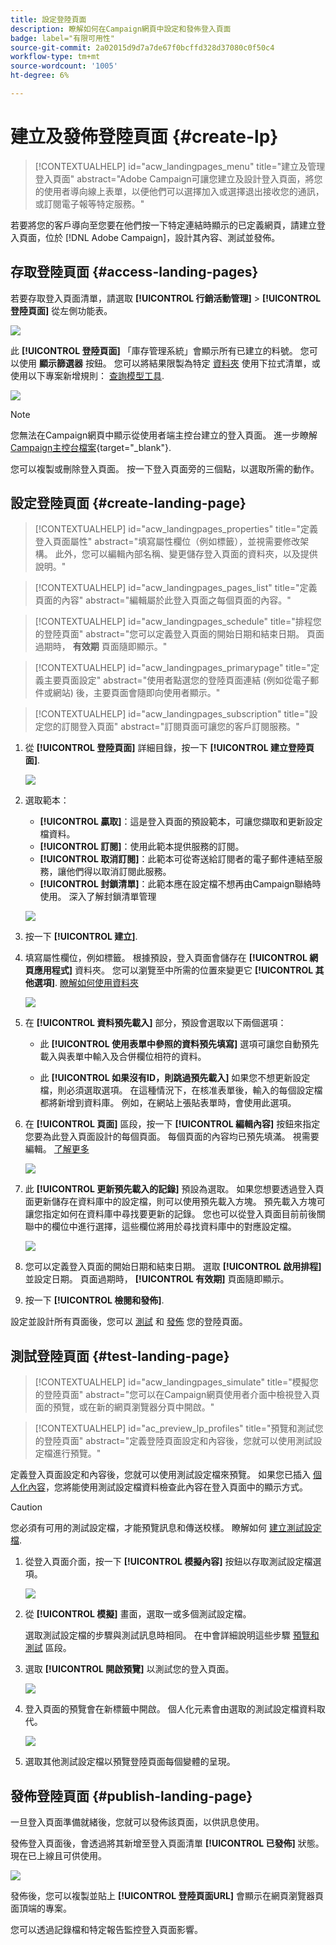 ```yaml
---
title: 設定登陸頁面
description: 瞭解如何在Campaign網頁中設定和發佈登入頁面
badge: label="有限可用性"
source-git-commit: 2a02015d9d7a7de67f0bcffd328d37080c0f50c4
workflow-type: tm+mt
source-wordcount: '1005'
ht-degree: 6%

---
```


# 建立及發佈登陸頁面 {#create-lp}

>[!CONTEXTUALHELP]
>id="acw_landingpages_menu"
>title="建立及管理登入頁面"
>abstract="Adobe Campaign可讓您建立及設計登入頁面，將您的使用者導向線上表單，以便他們可以選擇加入或選擇退出接收您的通訊，或訂閱電子報等特定服務。"

若要將您的客戶導向至您要在他們按一下特定連結時顯示的已定義網頁，請建立登入頁面，位於 [!DNL Adobe Campaign]，設計其內容、測試並發佈。

## 存取登陸頁面 {#access-landing-pages}

若要存取登入頁面清單，請選取 **[!UICONTROL 行銷活動管理]** > **[!UICONTROL 登陸頁面]** 從左側功能表。

![](assets/lp-inventory.png)

此 **[!UICONTROL 登陸頁面]** 「庫存管理系統」會顯示所有已建立的料號。 您可以使用 **顯示篩選器** 按鈕。 您可以將結果限製為特定 [資料夾](../get-started/permissions.md#folders) 使用下拉式清單，或使用以下專案新增規則： [查詢模型工具](../query/query-modeler-overview.md).

![](assets/lp-inventory-filter.png)

<!--From this list, you can access the [landing page Live report](../reports/lp-report-live.md) or [landing page Global report](../reports/lp-report-global.md) for published items.-->

>[!NOTE]
>
>您無法在Campaign網頁中顯示從使用者端主控台建立的登入頁面。 進一步瞭解 [Campaign主控台檔案](https://experienceleague.adobe.com/docs/campaign/campaign-v8/content/webapps.html){target="_blank"}.

<!--If you unpublish a landing page which is referenced in a message, the link to the landing page will be broken and an error page will be displayed. You cannot delete a published landing page. To delete it, you must first unpublish it.-->

您可以複製或刪除登入頁面。 按一下登入頁面旁的三個點，以選取所需的動作。

## 設定登陸頁面 {#create-landing-page}

>[!CONTEXTUALHELP]
>id="acw_landingpages_properties"
>title="定義登入頁面屬性"
>abstract="填寫屬性欄位（例如標籤），並視需要修改架構。 此外，您可以編輯內部名稱、變更儲存登入頁面的資料夾，以及提供說明。"

>[!CONTEXTUALHELP]
>id="acw_landingpages_pages_list"
>title="定義頁面的內容"
>abstract="編輯屬於此登入頁面之每個頁面的內容。"

>[!CONTEXTUALHELP]
>id="acw_landingpages_schedule"
>title="排程您的登陸頁面"
>abstract="您可以定義登入頁面的開始日期和結束日期。 頁面過期時， **有效期** 頁面隨即顯示。"


>[!CONTEXTUALHELP]
>id="acw_landingpages_primarypage"
>title="定義主要頁面設定"
>abstract="使用者點選您的登陸頁面連結 (例如從電子郵件或網站) 後，主要頁面會隨即向使用者顯示。"

>[!CONTEXTUALHELP]
>id="acw_landingpages_subscription"
>title="設定您的訂閱登入頁面"
>abstract="訂閱頁面可讓您的客戶訂閱服務。"

<!--The main steps to create landing pages are as follows:

![](assets/lp-creation-process.png)-->

1. 從 **[!UICONTROL 登陸頁面]** 詳細目錄，按一下 **[!UICONTROL 建立登陸頁面]**.

   ![](assets/lp-create-button.png)

1. 選取範本：
   * **[!UICONTROL 贏取]**：這是登入頁面的預設範本，可讓您擷取和更新設定檔資料。
   * **[!UICONTROL 訂閱]**：使用此範本提供服務的訂閱。
   * **[!UICONTROL 取消訂閱]**：此範本可從寄送給訂閱者的電子郵件連結至服務，讓他們得以取消訂閱此服務。
   * **[!UICONTROL 封鎖清單]**：此範本應在設定檔不想再由Campaign聯絡時使用。 深入了解封鎖清單管理

   ![](assets/lp-templates.png)

1. 按一下 **[!UICONTROL 建立]**.

1. 填寫屬性欄位，例如標籤。 根據預設，登入頁面會儲存在 **[!UICONTROL 網頁應用程式]** 資料夾。 您可以瀏覽至中所需的位置來變更它 **[!UICONTROL 其他選項]**. [瞭解如何使用資料夾](../get-started/permissions.md#folders)

   ![](assets/lp-properties.png)

1. 在 **[!UICONTROL 資料預先載入]** 部分，預設會選取以下兩個選項：

   * 此 **[!UICONTROL 使用表單中參照的資料預先填寫]** 選項可讓您自動預先載入與表單中輸入及合併欄位相符的資料。

   * 此 **[!UICONTROL 如果沒有ID，則跳過預先載入]** 如果您不想更新設定檔，則必須選取選項。 在這種情況下，在核准表單後，輸入的每個設定檔都將新增到資料庫。 例如，在網站上張貼表單時，會使用此選項。

1. 在 **[!UICONTROL 頁面]** 區段，按一下 **[!UICONTROL 編輯內容]** 按鈕來指定您要為此登入頁面設計的每個頁面。 每個頁面的內容均已預先填滿。 視需要編輯。 [了解更多](lp-content.md)

   ![](assets/lp-pages.png)

1. 此 **[!UICONTROL 更新預先載入的記錄]** 預設為選取。 如果您想要透過登入頁面更新儲存在資料庫中的設定檔，則可以使用預先載入方塊。 預先載入方塊可讓您指定如何在資料庫中尋找要更新的記錄。 您也可以從登入頁面目前前後關聯中的欄位中進行選擇，這些欄位將用於尋找資料庫中的對應設定檔。

   ![](assets/lp-storage-schedule.png)

1. 您可以定義登入頁面的開始日期和結束日期。 選取 **[!UICONTROL 啟用排程]** 並設定日期。 頁面過期時， **[!UICONTROL 有效期]** 頁面隨即顯示。

1. 按一下 **[!UICONTROL 檢閱和發佈]**.

設定並設計所有頁面後，您可以 [測試](#test-landing-page) 和 [發佈](#publish-landing-page) 您的登陸頁面。

## 測試登陸頁面 {#test-landing-page}

>[!CONTEXTUALHELP]
>id="acw_landingpages_simulate"
>title="模擬您的登陸頁面"
>abstract="您可以在Campaign網頁使用者介面中檢視登入頁面的預覽，或在新的網頁瀏覽器分頁中開啟。"

>[!CONTEXTUALHELP]
>id="ac_preview_lp_profiles"
>title="預覽和測試您的登陸頁面"
>abstract="定義登陸頁面設定和內容後，您就可以使用測試設定檔進行預覽。"

定義登入頁面設定和內容後，您就可以使用測試設定檔來預覽。 如果您已插入 [個人化內容](../personalization/gs-personalization.md)，您將能使用測試設定檔資料檢查此內容在登入頁面中的顯示方式。

>[!CAUTION]
>
>您必須有可用的測試設定檔，才能預覽訊息和傳送校樣。 瞭解如何 [建立測試設定檔](../audience/test-profiles.md).

1. 從登入頁面介面，按一下 **[!UICONTROL 模擬內容]** 按鈕以存取測試設定檔選項。

   ![](assets/lp-simulate-content.png)

1. 從 **[!UICONTROL 模擬]** 畫面，選取一或多個測試設定檔。

   選取測試設定檔的步驟與測試訊息時相同。 在中會詳細說明這些步驟 [預覽和測試](../preview-test/preview-test.md) 區段。

1. 選取 **[!UICONTROL 開啟預覽]** 以測試您的登入頁面。

   ![](assets/lp-open-preview.png)

1. 登入頁面的預覽會在新標籤中開啟。 個人化元素會由選取的測試設定檔資料取代。

   ![](assets/lp-preview.png)

1. 選取其他測試設定檔以預覽登陸頁面每個變體的呈現。

<!--Can you preview Confirmation/Error/Expiration pages?-->

## 發佈登陸頁面 {#publish-landing-page}

一旦登入頁面準備就緒後，您就可以發佈該頁面，以供訊息使用。

發佈登入頁面後，會透過將其新增至登入頁面清單 **[!UICONTROL 已發佈]** 狀態。 現在已上線且可供使用。

![](assets/lp-published.png)

發佈後，您可以複製並貼上 **[!UICONTROL 登陸頁面URL]** 會顯示在網頁瀏覽器頁面頂端的專案。

您可以透過記錄檔和特定報告監控登入頁面影響。
